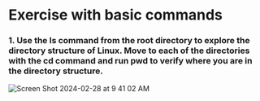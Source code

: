 # Exercise with basic commands

### 1. Use the ls command from the root directory to explore the directory structure of Linux. Move to each of the directories with the cd command and run pwd to verify where you are in the directory structure.
![Screen Shot 2024-02-28 at 9 41 02 AM](https://github.com/Mario7F/RHEL9/assets/59115100/3024c842-376e-4a13-9ac1-679e1eb0a7fb)

